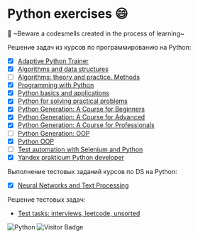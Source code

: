 # Python exercises :smile:
:hankey: ~Beware a codesmells created in the process of learning~

Решение задач из курсов по программированию на Python:
- [x] [Adaptive Python Trainer](https://github.com/vavilovnv/python_ex/tree/main/Course%20-%20Adaptive%20Python%20Trainer)
- [x] [Algorithms and data structures](https://github.com/vavilovnv/python_ex/tree/main/Course%20-%20Algorithms%20and%20data%20structures)
- [ ] [Algorithms: theory and practice. Methods](https://github.com/vavilovnv/python_ex/tree/main/Course%20-%20Algorithms%20theory%20and%20practice.%20Methods)
- [x] [Programming with Python](https://github.com/vavilovnv/python_ex/tree/main/Course%20-%20programming%20with%20Python)
- [x] [Python basics and applications](https://github.com/vavilovnv/python_ex/tree/main/Course%20-%20Python%20basic%20and%20applications)
- [x] [Python for solving practical problems](https://github.com/vavilovnv/python_ex/tree/main/Course%20-%20Python%20for%20solving%20practical%20problems)
- [x] [Python Generation: A Course for Beginners](https://github.com/vavilovnv/python_ex/tree/main/Course%20-%20Python%20Generation%2C%20A%20Course%20for%20Beginners)
- [x] [Python Generation: A Course for Advanced](https://github.com/vavilovnv/python_ex/tree/main/Course%20-%20Python%20Generation%2C%20A%20Course%20for%20Advanced)
- [x] [Python Generation: A Course for Professionals](https://github.com/vavilovnv/python_ex/tree/main/Course%20-%20Python%20Generation%2C%20A%20Course%20for%20Professionals)
- [ ] [Python Generation: OOP](https://github.com/vavilovnv/python_ex/tree/main/)
- [x] [Python OOP](https://github.com/vavilovnv/python_ex/tree/main/Course%20-%20Python%20OOP)
- [ ] [Test automation with Selenium and Python](https://github.com/vavilovnv/python_ex/tree/main/Course%20-%20Test%20automation%20with%20Selenium%20and%20Python)
- [x] [Yandex prakticum Python developer](https://github.com/vavilovnv/python_ex/tree/main/Course%20-%20Yandex%20prakticum%20Python%20developer)

Выполнение тестовых заданий курсов по DS на Python:
- [x] [Neural Networks and Text Processing](https://github.com/vavilovnv/python_ex/tree/main/Course%20-%20Neural%20Networks%20and%20Text%20Processing)

Решение тестовых задач:
- [Test tasks: interviews, leetcode, unsorted](https://github.com/vavilovnv/python_ex/tree/main/Test%20tasks%20(unsorted))

![Python](https://img.shields.io/badge/-Python-blue) ![Visitor Badge](https://visitor-badge.laobi.icu/badge?page_id=vavilovnv.python_ex)

